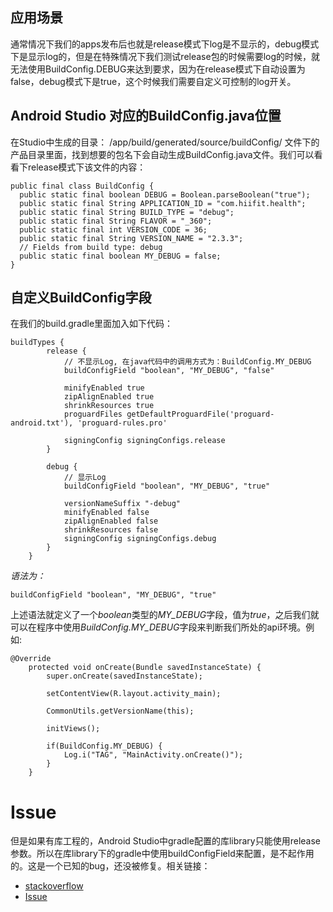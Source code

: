 
## 应用场景
通常情况下我们的apps发布后也就是release模式下log是不显示的，debug模式下是显示log的，但是在特殊情况下我们测试release包的时候需要log的时候，就无法使用BuildConfig.DEBUG来达到要求，因为在release模式下自动设置为false，debug模式下是true，这个时候我们需要自定义可控制的log开关。

## Android Studio 对应的BuildConfig.java位置
在Studio中生成的目录： /app/build/generated/source/buildConfig/ 文件下的产品目录里面，找到想要的包名下会自动生成BuildConfig.java文件。我们可以看看下release模式下该文件的内容：

```
public final class BuildConfig {
  public static final boolean DEBUG = Boolean.parseBoolean("true");
  public static final String APPLICATION_ID = "com.hiifit.health";
  public static final String BUILD_TYPE = "debug";
  public static final String FLAVOR = "_360";
  public static final int VERSION_CODE = 36;
  public static final String VERSION_NAME = "2.3.3";
  // Fields from build type: debug
  public static final boolean MY_DEBUG = false;
}
```

## 自定义BuildConfig字段
在我们的build.gradle里面加入如下代码：

```
buildTypes {
        release {
            // 不显示Log, 在java代码中的调用方式为：BuildConfig.MY_DEBUG
            buildConfigField "boolean", "MY_DEBUG", "false"
 
            minifyEnabled true
            zipAlignEnabled true
            shrinkResources true
            proguardFiles getDefaultProguardFile('proguard-android.txt'), 'proguard-rules.pro'
 
            signingConfig signingConfigs.release
        }
 
        debug {
            // 显示Log
            buildConfigField "boolean", "MY_DEBUG", "true"
 
            versionNameSuffix "-debug"
            minifyEnabled false
            zipAlignEnabled false
            shrinkResources false
            signingConfig signingConfigs.debug
        }
    }

```

*语法为：*

```
buildConfigField "boolean", "MY_DEBUG", "true"
```

上述语法就定义了一个*boolean*类型的*MY_DEBUG*字段，值为*true*，之后我们就可以在程序中使用*BuildConfig.MY_DEBUG*字段来判断我们所处的api环境。例如:

```
@Override
    protected void onCreate(Bundle savedInstanceState) {
        super.onCreate(savedInstanceState);
 
        setContentView(R.layout.activity_main);
 
        CommonUtils.getVersionName(this);
 
        initViews();
 
        if(BuildConfig.MY_DEBUG) {
            Log.i("TAG", "MainActivity.onCreate()");
        }
    }

```

# Issue

但是如果有库工程的，Android Studio中gradle配置的库library只能使用release参数。所以在库library下的gradle中使用buildConfigField来配置，是不起作用的。这是一个已知的bug，还没被修复。相关链接：
- [stackoverflow](http://stackoverflow.com/questions/20176284/buildconfig-debug-always-false-when-building-library-projects-with-gradle)
- [Issue](https://code.google.com/p/android/issues/detail?id=52962)
